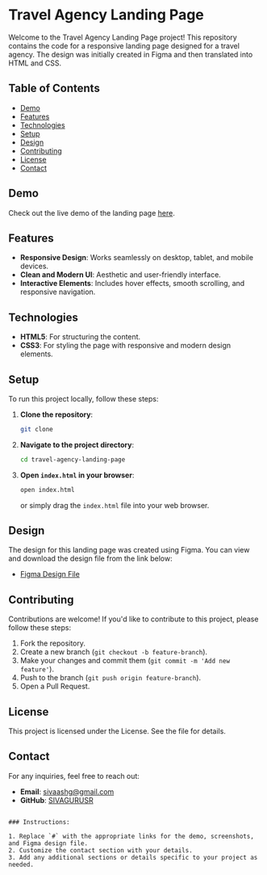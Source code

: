 # Travel Agency Landing Page

Welcome to the Travel Agency Landing Page project! This repository contains the code for a responsive landing page designed for a travel agency. The design was initially created in Figma and then translated into HTML and CSS.

## Table of Contents

- [Demo](#demo)
- [Features](#features)
- [Technologies](#technologies)
- [Setup](#setup)
- [Design](#design)
- [Contributing](#contributing)
- [License](#license)
- [Contact](#contact)

## Demo

Check out the live demo of the landing page [here]().


## Features

- **Responsive Design**: Works seamlessly on desktop, tablet, and mobile devices.
- **Clean and Modern UI**: Aesthetic and user-friendly interface.
- **Interactive Elements**: Includes hover effects, smooth scrolling, and responsive navigation.

## Technologies

- **HTML5**: For structuring the content.
- **CSS3**: For styling the page with responsive and modern design elements.

## Setup

To run this project locally, follow these steps:

1. **Clone the repository**:
   ```bash
   git clone 
   ```
   
2. **Navigate to the project directory**:
   ```bash
   cd travel-agency-landing-page
   ```

3. **Open `index.html` in your browser**:
   ```bash
   open index.html
   ```
   or simply drag the `index.html` file into your web browser.

## Design

The design for this landing page was created using Figma. You can view and download the design file from the link below:

- [Figma Design File](https://www.figma.com/design/Y7HwqexCWEoMP3Gq8AnBsr/Landing-Page-1-(Community)?node-id=1-19&t=rQhnkvufF5UyKjBv-1)

## Contributing

Contributions are welcome! If you'd like to contribute to this project, please follow these steps:

1. Fork the repository.
2. Create a new branch (`git checkout -b feature-branch`).
3. Make your changes and commit them (`git commit -m 'Add new feature'`).
4. Push to the branch (`git push origin feature-branch`).
5. Open a Pull Request.

## License

This project is licensed under the  License. See the file for details.

## Contact

For any inquiries, feel free to reach out:

- **Email**: sivaashg@gmail.com
- **GitHub**: [SIVAGURUSR](https://github.com/SIVAGURUSR)
```

### Instructions:

1. Replace `#` with the appropriate links for the demo, screenshots, and Figma design file.
2. Customize the contact section with your details.
3. Add any additional sections or details specific to your project as needed.
